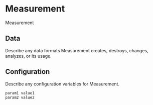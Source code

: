 # Measurement

Measurement

## Data

Describe any data formats Measurement creates, destroys, changes, analyzes, or its usage.




## Configuration

Describe any configuration variables for Measurement.

```
param1 value1
param2 value2
```

